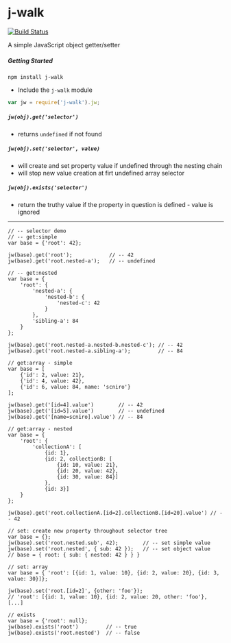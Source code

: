 # j-walk

[![Build Status](https://api.travis-ci.org/scniro/j-walk.svg)](https://travis-ci.org/scniro/j-walk)

A simple JavaScript object getter/setter

##### Getting Started

```
npm install j-walk
```

* Include the `j-walk` module

```javascript
var jw = require('j-walk').jw;
```

##### `jw(obj).get('selector')`
 - returns `undefined` if not found
 
 ##### `jw(obj).set('selector', value)`

 - will create and set property value if undefined through the nesting chain
 - will stop new value creation at firt undefined array selector

##### `jw(obj).exists('selector')`

 - return the truthy value if the property in question is defined - value is ignored
 

---
 
    // -- selector demo
    // -- get:simple
    var base = {'root': 42};
    
    jw(base).get('root');            // -- 42
    jw(base).get('root.nested-a');   // -- undefined
    
    // -- get:nested
    var base = {
        'root': {
            'nested-a': {
                'nested-b': {
                    'nested-c': 42
                }
            },
            'sibling-a': 84
        }
    };
        
    jw(base).get('root.nested-a.nested-b.nested-c'); // -- 42
    jw(base).get('root.nested-a.sibling-a');         // -- 84
    
    // get:array - simple
    var base = [
        {'id': 2, value: 21},
        {'id': 4, value: 42},
        {'id': 6, value: 84, name: 'scniro'}
    ];

    jw(base).get('[id=4].value')        // -- 42
    jw(base).get('[id=5].value')        // -- undefined
    jw(base).get('[name=scniro].value') // -- 84
    
    // get:array - nested
    var base = {
        'root': {
            'collectionA': [
                {id: 1},
                {id: 2, collectionB: [
                    {id: 10, value: 21}, 
                    {id: 20, value: 42}, 
                    {id: 30, value: 84}]
                },
                {id: 3}]
        }
    };
    
    jw(base).get('root.collectionA.[id=2].collectionB.[id=20].value') // -- 42
    
    // set: create new property throughout selector tree
    var base = {};
    jw(base).set('root.nested.sub', 42);        // -- set simple value
    jw(base).set('root.nested', { sub: 42 });   // -- set object value
    // base = { root: { sub: { nested: 42 } } }
    
    // set: array
    var base = { 'root': [{id: 1, value: 10}, {id: 2, value: 20}, {id: 3, value: 30}]};
    
    jw(base).set('root.[id=2]', {other: 'foo'});
    // 'root': [{id: 1, value: 10}, {id: 2, value: 20, other: 'foo'}, [...]
    
    // exists
    var base = {'root': null};
    jw(base).exists('root')         // -- true
    jw(base).exists('root.nested')  // -- false
    